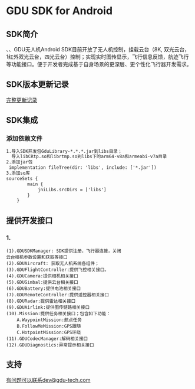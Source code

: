 # GDU SDK for Android

## SDK简介
、、GDU无人机Android SDK目前开放了无人机控制，挂载云台（8K,
双光云台，1红外双光云台，四光云台）控制；实现实时图传显示，飞行信息反馈，航迹飞行等功能接口。便于开发者完成基于自身场景的更深层、更个性化飞行器开发需求。


## SDK版本更新记录

   [完整更新记录](https://github.com/GduDeveloper/Mobile-SDK/blob/master/document/UPDATE_VERSION.md)

## SDK集成
### 添加依赖文件
~~~xml
1.导入SDK开发包GduLibrary-*.*.*.jar到libs目录；
  导入libCRtp.so和librtmp.so到libs下的arm64-v8a和armeabi-v7a目录
2.添加jar包
 implementation fileTree(dir: 'libs', include: ['*.jar'])
3.添加so库
sourceSets {
        main {
            jniLibs.srcDirs = ['libs']
        }
    }
~~~
## 提供开发接口
### 1.
    (1).GDUSDKManager: SDK提供注册，飞行器连接，关闭
    云台相机参数设置和获取等接口
    (2).GDUAircraft: 获取无人机系统各组件；
    (3).GDUFlightController:提供飞控相关接口。
    (4).GDUCamera:提供相机相关接口
    (5).GDUGimbal:提供云台相关接口
    (6).GDUBattery:提供电池相关接口
    (7).GDURemoteController:提供遥控器相关接口
    (8).GDURadar:提供雷达相关接口
    (9).GDUAirlink:提供图传链路相关接口
    (10).Mission:提供任务相关接口；包含如下功能：
        A.WaypointMission:航点任务
        B.FollowMeMission:GPS跟随
        C.HotpointMission:GPS环绕
    (11).GDUCodecManager:解码相关接口
    (12).GDUDiagnostics:异常提示相关接口
    
## 支持
   有问题可以联系dev@gdu-tech.com

